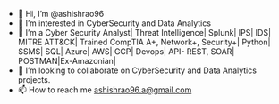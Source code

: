 - 👋 Hi, I’m @ashishrao96
- 👀 I’m interested in CyberSecurity and Data Analytics
- 🌱 I’m a Cyber Security Analyst| Threat Intelligence| Splunk| IPS| IDS| MITRE ATT&CK| Trained CompTIA A+, Network+, Security+| Python| SSMS| SQL| Azure| AWS| GCP| Devops| API- REST, SOAR| POSTMAN|Ex-Amazonian|
- 💞️ I’m looking to collaborate on CyberSecurity and Data Analytics projects.
- 📫 How to reach me ashishrao96.a@gmail.com

<!---
ashishrao96/ashishrao96 is a ✨ special ✨ repository because its `README.md` (this file) appears on your GitHub profile.
You can click the Preview link to take a look at your changes.
--->

